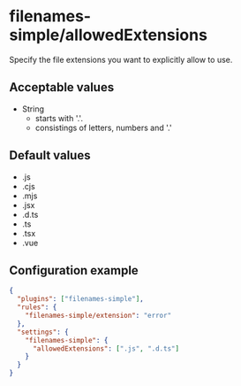 # filenames-simple/allowedExtensions

Specify the file extensions you want to explicitly allow to use.

## Acceptable values

- String
  - starts with '.'.
  - consistings of letters, numbers and '.'

## Default values

- .js
- .cjs
- .mjs
- .jsx
- .d.ts
- .ts
- .tsx
- .vue

## Configuration example

```json
{
  "plugins": ["filenames-simple"],
  "rules": {
    "filenames-simple/extension": "error"
  },
  "settings": {
    "filenames-simple": {
      "allowedExtensions": [".js", ".d.ts"]
    }
  }
}
```
